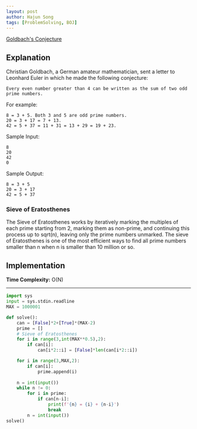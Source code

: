 ```yaml
---
layout: post
author: Hajun Song
tags: [ProblemSolving, BOJ]
---
```

[Goldbach's Conjecture](https://www.acmicpc.net/problem/6588)
## Explanation

Christian Goldbach, a German amateur mathematician, sent a letter to Leonhard Euler in which he made the following conjecture:
```
Every even number greater than 4 can be written as the sum of two odd prime numbers.
```

For example:
```
8 = 3 + 5. Both 3 and 5 are odd prime numbers.
20 = 3 + 17 = 7 + 13.
42 = 5 + 37 = 11 + 31 = 13 + 29 = 19 + 23.
```
Sample Input:
```
8
20
42
0
```
Sample Output:
```
8 = 3 + 5
20 = 3 + 17
42 = 5 + 37
```

### Sieve of Eratosthenes
The Sieve of Eratosthenes works by iteratively marking the multiples of each prime starting from 2, marking them as non-prime, and continuing this process up to sqrt(n), leaving only the prime numbers unmarked. 
The sieve of Eratosthenes is one of the most efficient ways to find all prime numbers smaller than n when n is smaller than 10 million or so.

## Implementation

**Time Complexity:** O(N)

---
```python
import sys
input = sys.stdin.readline
MAX = 1000001

def solve():
    can = [False]*2+[True]*(MAX-2)
    prime = []
    # Sieve of Eratosthenes
    for i in range(3,int(MAX**0.5),2):
        if can[i]:
            can[i*2::i] = [False]*len(can[i*2::i])

    for i in range(3,MAX,2):
        if can[i]:
            prime.append(i)
    
    n = int(input())
    while n != 0:
        for i in prime:
            if can[n-i]:
                print(f'{n} = {i} + {n-i}')
                break
        n = int(input())
solve()
```
